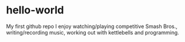 # hello-world
My first github repo
I enjoy watching/playing competitive Smash Bros., writing/recording music, 
working out with kettlebells and programming.
